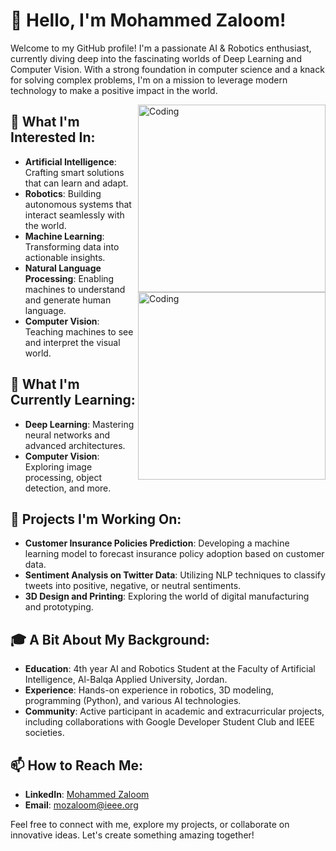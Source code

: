 # 👋 Hello, I'm Mohammed Zaloom!

Welcome to my GitHub profile! I'm a passionate AI & Robotics enthusiast, currently diving deep into the fascinating worlds of Deep Learning and Computer Vision. With a strong foundation in computer science and a knack for solving complex problems, I'm on a mission to leverage modern technology to make a positive impact in the world.

<img align="right" alt="Coding" width="300" src="https://media3.giphy.com/media/v1.Y2lkPTc5MGI3NjExOHd1YWYyd2EybXZtMjMwaWw4ZnczMDVzMXNvMnI1bXh4aDF1aG1ydyZlcD12MV9pbnRlcm5hbF9naWZfYnlfaWQmY3Q9Zw/xUPGGu9zmB3gYjxzdC/giphy.webp">

<img align="right" alt="Coding" width="300" src="https://64.media.tumblr.com/6b04af31f10c8441b482f2d8dfdd5108/6648e7bb84cf6279-c9/s640x960/26c79ac2f49ebb27bf0c80ce5e3a5cc3f795ca31.gifv">


## 👀 What I'm Interested In:
- **Artificial Intelligence**: Crafting smart solutions that can learn and adapt.
- **Robotics**: Building autonomous systems that interact seamlessly with the world.
- **Machine Learning**: Transforming data into actionable insights.
- **Natural Language Processing**: Enabling machines to understand and generate human language.
- **Computer Vision**: Teaching machines to see and interpret the visual world.

## 🌱 What I'm Currently Learning:
- **Deep Learning**: Mastering neural networks and advanced architectures.
- **Computer Vision**: Exploring image processing, object detection, and more.

## 🚀 Projects I'm Working On:
- **Customer Insurance Policies Prediction**: Developing a machine learning model to forecast insurance policy adoption based on customer data.
- **Sentiment Analysis on Twitter Data**: Utilizing NLP techniques to classify tweets into positive, negative, or neutral sentiments.
- **3D Design and Printing**: Exploring the world of digital manufacturing and prototyping.

## 🎓 A Bit About My Background:
- **Education**: 4th year AI and Robotics Student at the Faculty of Artificial Intelligence, Al-Balqa Applied University, Jordan.
- **Experience**: Hands-on experience in robotics, 3D modeling, programming (Python), and various AI technologies.
- **Community**: Active participant in academic and extracurricular projects, including collaborations with Google Developer Student Club and IEEE societies.

## 📫 How to Reach Me:
- **LinkedIn**: [Mohammed Zaloom](https://www.linkedin.com/in/mozaloom/)
- **Email**: [mozaloom@ieee.org](mailto:mozaloom@ieee.org)

Feel free to connect with me, explore my projects, or collaborate on innovative ideas. Let's create something amazing together!

<!---
mozaloom/mozaloom is a ✨ special ✨ repository because its `README.md` (this file) appears on your GitHub profile.
You can click the Preview link to take a look at your changes.
--->

